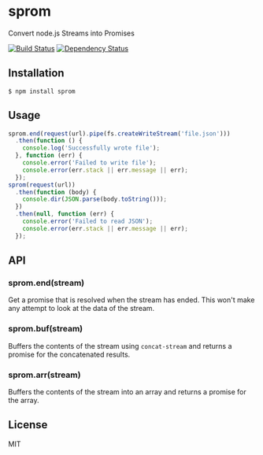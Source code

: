 # sprom

Convert node.js Streams into Promises

[![Build Status](https://img.shields.io/travis/then/sprom/master.svg)](https://travis-ci.org/then/sprom)
[![Dependency Status](https://img.shields.io/david/then/sprom.svg)](https://david-dm.org/then/sprom)

## Installation

    $ npm install sprom

## Usage


```javascript
sprom.end(request(url).pipe(fs.createWriteStream('file.json')))
  .then(function () {
    console.log('Successfully wrote file');
  }, function (err) {
    console.error('Failed to write file');
    console.error(err.stack || err.message || err);
  });
sprom(request(url))
  .then(function (body) {
    console.dir(JSON.parse(body.toString()));
  })
  .then(null, function (err) {
    console.error('Failed to read JSON');
    console.error(err.stack || err.message || err);
  });
```

## API

### sprom.end(stream)

Get a promise that is resolved when the stream has ended.  This won't make any attempt to look at the data of the stream.

### sprom.buf(stream)

Buffers the contents of the stream using `concat-stream` and returns a promise for the concatenated results.

### sprom.arr(stream)

Buffers the contents of the stream into an array and returns a promise for the array.

## License

MIT
